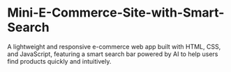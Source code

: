 # Mini-E-Commerce-Site-with-Smart-Search
A lightweight and responsive e-commerce web app built with HTML, CSS, and JavaScript, featuring a smart search bar powered by AI to help users find products quickly and intuitively.
